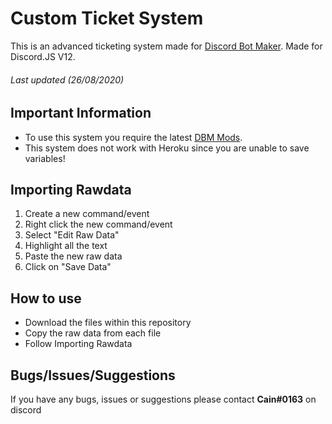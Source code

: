 # Custom Ticket System
This is an advanced ticketing system made for [Discord Bot Maker](https://store.steampowered.com/app/682130/Discord_Bot_Maker/). Made for Discord.JS V12.

###### Last updated (26/08/2020)

## Important Information
- To use this system you require the latest [DBM Mods](https://dbm-network.github.io/download-git/#/home?url=https://github.com/dbm-network/mods/tree/master/actions). 
- This system does not work with Heroku since you are unable to save variables!

## Importing Rawdata
1. Create a new command/event
2. Right click the new command/event
3. Select "Edit Raw Data"
4. Highlight all the text
5. Paste the new raw data
5. Click on "Save Data"

## How to use
- Download the files within this repository
- Copy the raw data from each file
- Follow Importing Rawdata

## Bugs/Issues/Suggestions
If you have any bugs, issues or suggestions please contact **Cain#0163** on discord
